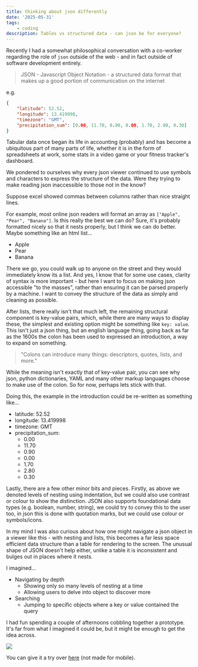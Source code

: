 ```yaml
--- 
title: thinking about json differently
date: '2025-05-31'
tags: 
    - coding
description: Tables vs structured data - can json be for everyone?
---
```


Recently I had a somewhat philosophical conversation with a co-worker regarding the role of `json` outside of the web - and in fact outside of software development entirely.

> JSON - Javascript Object Notation - a structured data format that makes up a good portion of communication on the internet

e.g.

```json
{
    "latitude": 52.52,
    "longitude": 13.419998,
    "timezone": "GMT",
    "precipitation_sum": [0.00, 11.70, 0.90, 0.00, 1.70, 2.80, 0.30]
}
```

Tabular data once began its life in accounting (probably) and has become a ubiquitous part of many parts of life, whether it is in the form of spreadsheets at work, some stats in a video game or your fitness tracker's dashboard.

We pondered to ourselves why every json viewer continued to use symbols and characters to express the structure of the data. Were they trying to make reading json inaccessible to those not in the know?

Suppose excel showed commas between columns rather than nice straight lines.

For example, most online json readers will format an array as `["Apple", "Pear", "Banana"]`. Is this really the best we can do? Sure, it's probably formatted nicely so that it nests properly, but I think we can do better. Maybe something like an html list...

- Apple
- Pear
- Banana

There we go, you could walk up to anyone on the street and they would immediately know its a list. And yes, I know that for some use cases, clarity of syntax is more important - but here I want to focus on making json accessible "to the masses", rather than ensuring it can be parsed properly by a machine. I want to convey the structure of the data as simply and cleaning as possible.

After lists, there really isn't that much left, the remaining structural component is key-value pairs, which, while there are many ways to display these, the simplest and existing option might be something like `key: value`. This isn't just a json thing, but an english language thing, going back as far as the 1600s the colon has been used to expressed an introduction, a way to expand on something.

> "Colons can introduce many things: descriptors, quotes, lists, and more."

While the meaning isn't exactly that of key-value pair, you can see why json, python dictionaries, YAML and many other markup languages choose to make use of the colon. So for now, perhaps lets stick with that.

Doing this, the example in the introduction could be re-written as something like...

- latitude: 52.52
- longitude: 13.419998
- timezone: GMT
- precipitation_sum:
  - 0.00
  - 11.70
  - 0.90
  - 0.00
  - 1.70
  - 2.80
  - 0.30

Lastly, there are a few other minor bits and pieces. Firstly, as above we denoted levels of nesting using indentation, but we could also use contrast or colour to show the distinction. JSON also supports foundational data types (e.g. boolean, number, string), we could try to convey this to the user too, in json this is done with quotation marks, but we could use colour or symbols/icons.

In my mind I was also curious about how one might navigate a json object in a viewer like this - with nesting and lists, this becomes a far less space efficient data structure than a table for rendering to the screen. The unusual shape of JSON doesn't help either, unlike a table it is inconsistent and bulges out in places where it nests.

I imagined...

- Navigating by depth
    - Showing only so many levels of nesting at a time
    - Allowing users to delve into object to discover more
- Searching
    - Jumping to specific objects where a key or value contained the query

I had fun spending a couple of afternoons cobbling together a prototype. It's far from what I imagined it could be, but it might be enough to get the idea across.

![](/img/jsonless.png)

You can give it a try over [here](https://jsonless.netlify.app/) (not made for mobile).